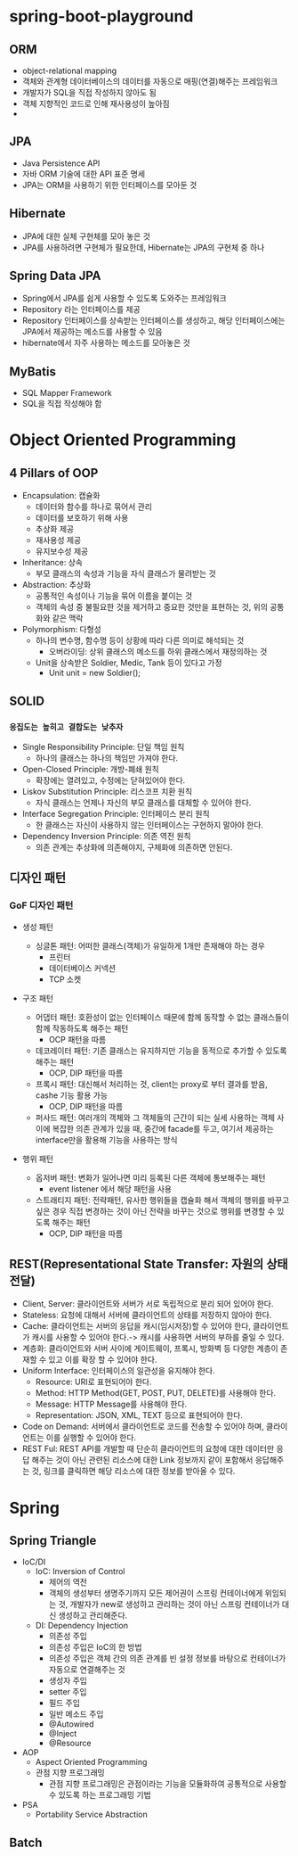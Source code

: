 # spring-boot-playground

## ORM

- object-relational mapping
- 객체와 관계형 데이터베이스의 데이터를 자동으로 매핑(연결)해주는 프레임워크
- 개발자가 SQL을 직접 작성하지 않아도 됨
- 객체 지향적인 코드로 인해 재사용성이 높아짐
-

## JPA

- Java Persistence API
- 자바 ORM 기술에 대한 API 표준 명세
- JPA는 ORM을 사용하기 위한 인터페이스를 모아둔 것

## Hibernate

- JPA에 대한 실체 구현체를 모아 놓은 것
- JPA를 사용하려면 구현체가 필요한데, Hibernate는 JPA의 구현체 중 하나

## Spring Data JPA

- Spring에서 JPA를 쉽게 사용할 수 있도록 도와주는 프레임워크
- Repository 라는 인터페이스를 제공
- Repository 인터페이스를 상속받는 인터페이스를 생성하고, 해당 인터페이스에는 JPA에서 제공하는 메소드를 사용할 수 있음
- hibernate에서 자주 사용하는 메소드를 모아놓은 것

## MyBatis

- SQL Mapper Framework
- SQL을 직접 작성해야 함

# Object Oriented Programming

## 4 Pillars of OOP

- Encapsulation: 캡슐화
  - 데이터와 함수를 하나로 묶어서 관리
  - 데이터를 보호하기 위해 사용
  - 추상화 제공
  - 재사용성 제공
  - 유지보수성 제공
- Inheritance: 상속
  - 부모 클래스의 속성과 기능을 자식 클래스가 물려받는 것
- Abstraction: 추상화
  - 공통적인 속성이나 기능을 묶어 이름을 붙이는 것
  - 객체의 속성 중 불필요한 것을 제거하고 중요한 것만을 표현하는 것, 위의 공통화와 같은 맥락
- Polymorphism: 다형성
  - 하나의 변수명, 함수명 등이 상황에 따라 다른 의미로 해석되는 것
    - 오버라이딩: 상위 클래스의 메소드를 하위 클래스에서 재정의하는 것
  - Unit을 상속받은 Soldier, Medic, Tank 등이 있다고 가정
    - Unit unit = new Soldier();

## SOLID

### `응집도는 높히고 결합도는 낮추자`

- Single Responsibility Principle: 단일 책임 원칙
  - 하나의 클래스는 하나의 책임만 가져야 한다.
- Open-Closed Principle: 개방-폐쇄 원칙
  - 확장에는 열려있고, 수정에는 닫혀있어야 한다.
- Liskov Substitution Principle: 리스코프 치환 원칙
  - 자식 클래스는 언제나 자신의 부모 클래스를 대체할 수 있어야 한다.
- Interface Segregation Principle: 인터페이스 분리 원칙
  - 한 클래스는 자신이 사용하지 않는 인터페이스는 구현하지 말아야 한다.
- Dependency Inversion Principle: 의존 역전 원칙
  - 의존 관계는 추상화에 의존해야지, 구체화에 의존하면 안된다.

## 디자인 패턴

### GoF 디자인 패턴

- 생성 패턴

  - 싱글톤 패턴: 어떠한 클래스(객체)가 유일하게 1개만 존재해야 하는 경우
    - 프린터
    - 데이터베이스 커넥션
    - TCP 소켓

- 구조 패턴

  - 어댑터 패턴: 호환성이 없는 인터페이스 때문에 함께 동작할 수 없는 클래스들이 함께 작동하도록 해주는 패턴
    - OCP 패턴을 따름
  - 데코레이터 패턴: 기존 클래스는 유지하지만 기능을 동적으로 추가할 수 있도록 해주는 패턴
    - OCP, DIP 패턴을 따름
  - 프록시 패턴: 대신해서 처리하는 것, client는 proxy로 부터 결과를 받음, cashe 기능 활용 가능
    - OCP, DIP 패턴을 따름
  - 퍼사드 패턴: 여러개의 객체와 그 객체들의 근간이 되는 실세 사용하는 객체 사이에 복잡한 의존 관계가 있을 때, 중간에 facade를 두고, 여기서 제공하는 interface만을 활용해 기능을 사용하는 방식

- 행위 패턴
  - 옵저버 패턴: 변화가 일어나면 미리 등록된 다른 객체에 통보해주는 패턴
    - event listener 에서 해당 패턴을 사용
  - 스트래티지 패턴: 전략패턴, 유사한 행위들을 캡슐화 해서 객체의 행위를 바꾸고 싶은 경우 직접 변경하는 것이 아닌 전략을 바꾸는 것으로 행위를 변경할 수 있도록 해주는 패턴
    - OCP, DIP 패턴을 따름

## REST(Representational State Transfer: 자원의 상태 전달)

- Client, Server: 클라이언트와 서버가 서로 독립적으로 분리 되어 있어야 한다.
- Stateless: 요청에 대해서 서버에 클라이언트의 상태를 저장하지 않아야 한다.
- Cache: 클라이언트는 서버의 응답을 캐시(임시저장)할 수 있어야 한다, 클라이언트가 캐시를 사용할 수 있어야 한다.-> 캐시를 사용하면 서버의 부하를 줄일 수 있다.
- 계층화: 클라이언트와 서버 사이에 게이트웨이, 프록시, 방화벽 등 다양한 계층이 존재할 수 있고 이를 확장 할 수 있어야 한다.
- Uniform Interface: 인터페이스의 일관성을 유지해야 한다.
  - Resource: URI로 표현되어야 한다.
  - Method: HTTP Method(GET, POST, PUT, DELETE)를 사용해야 한다.
  - Message: HTTP Message를 사용해야 한다.
  - Representation: JSON, XML, TEXT 등으로 표현되어야 한다.
- Code on Demand: 서버에서 클라이언트로 코드를 전송할 수 있어야 하며, 클라이언트는 이를 실행할 수 있어야 한다.
- REST Ful: REST API를 개발할 때 단순히 클라이언트의 요청에 대한 데이터만 응답 해주는 것이 아닌 관련된 리소스에 대한 Link 정보까지 같이 포함해서 응답해주는 것, 링크를 클릭하면 해당 리소스에 대한 정보를 받아올 수 있다.

# Spring

## Spring Triangle

- IoC/DI
  - IoC: Inversion of Control
    - 제어의 역전
    - 객체의 생성부터 생명주기까지 모든 제어권이 스프링 컨테이너에게 위임되는 것, 개발자가 new로 생성하고 관리하는 것이 아닌 스프링 컨테이너가 대신 생성하고 관리해준다.
  - DI: Dependency Injection
    - 의존성 주입
    - 의존성 주입은 IoC의 한 방법
    - 의존성 주입은 객체 간의 의존 관계를 빈 설정 정보를 바탕으로 컨테이너가 자동으로 연결해주는 것
    - 생성자 주입
    - setter 주입
    - 필드 주입
    - 일반 메소드 주입
    - @Autowired
    - @Inject
    - @Resource
- AOP
  - Aspect Oriented Programming
  - 관점 지향 프로그래밍
    - 관점 지향 프로그래밍은 관점이라는 기능을 모듈화하여 공통적으로 사용할 수 있도록 하는 프로그래밍 기법
- PSA
  - Portability Service Abstraction

## Batch
